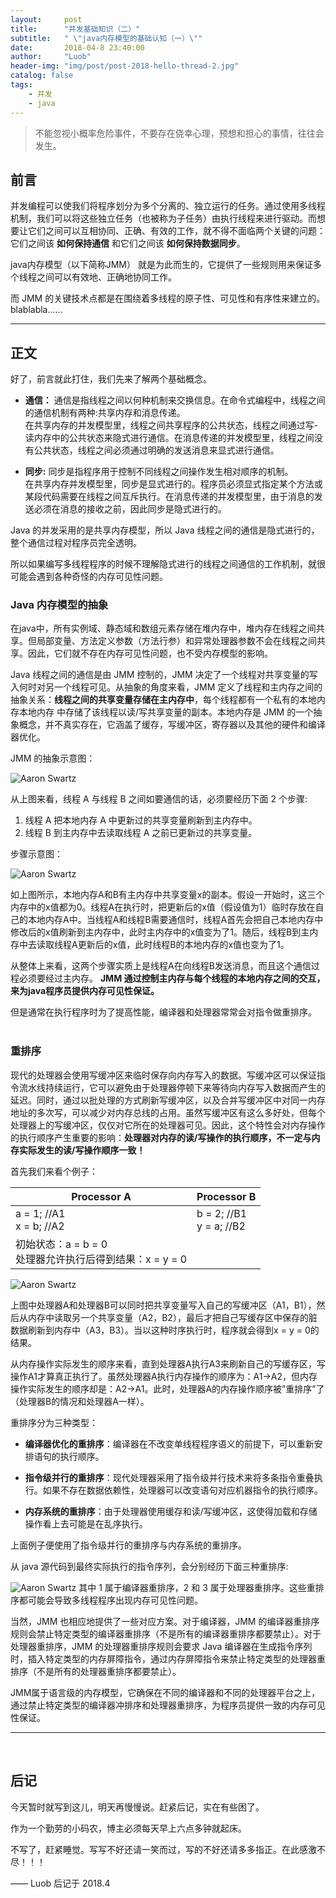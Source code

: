 ```yaml
---
layout:     post
title:      "并发基础知识（二）"
subtitle:   " \"java内存模型的基础认知（一）\""
date:       2018-04-8 23:40:00
author:     "Luob"
header-img: "img/post/post-2018-hello-thread-2.jpg"
catalog: false
tags:
    - 并发
    - java
---
```


> 不能忽视小概率危险事件，不要存在侥幸心理，预想和担心的事情，往往会发生。


## 前言

并发编程可以使我们将程序划分为多个分离的、独立运行的任务。通过使用多线程机制，我们可以将这些独立任务（也被称为子任务）由执行线程来进行驱动。而想要让它们之间可以互相协同、正确、有效的工作，就不得不面临两个关键的问题：它们之间该 **如何保持通信** 和它们之间该 **如何保持数据同步**。

java内存模型（以下简称JMM） 就是为此而生的，它提供了一些规则用来保证多个线程之间可以有效地、正确地协同工作。

而 JMM 的关键技术点都是在围绕着多线程的原子性、可见性和有序性来建立的。blablabla......


---
## 正文
好了，前言就此打住，我们先来了解两个基础概念。

* **通信：** 通信是指线程之间以何种机制来交换信息。在命令式编程中，线程之间的通信机制有两种:共享内存和消息传递。
<br>在共享内存的并发模型里，线程之间共享程序的公共状态，线程之间通过写-读内存中的公共状态来隐式进行通信。在消息传递的并发模型里，线程之间没有公共状态，线程之间必须通过明确的发送消息来显式进行通信。

* **同步:** 同步是指程序用于控制不同线程之间操作发生相对顺序的机制。<br>
在共享内存并发模型里，同步是显式进行的。程序员必须显式指定某个方法或某段代码需要在线程之间互斥执行。在消息传递的并发模型里，由于消息的发送必须在消息的接收之前，因此同步是隐式进行的。

Java 的并发采用的是共享内存模型，所以 Java 线程之间的通信是隐式进行的，整个通信过程对程序员完全透明。

所以如果编写多线程程序的时候不理解隐式进行的线程之间通信的工作机制，就很可能会遇到各种奇怪的内存可见性问题。

### Java 内存模型的抽象

在java中，所有实例域、静态域和数组元素存储在堆内存中，堆内存在线程之间共享。但局部变量、方法定义参数（方法行参）和异常处理器参数不会在线程之间共享。因此，它们就不存在内存可见性问题，也不受内存模型的影响。

Java 线程之间的通信是由 JMM 控制的，JMM 决定了一个线程对共享变量的写入何时对另一个线程可见。从抽象的角度来看，JMM 定义了线程和主内存之间的抽象关系：**线程之间的共享变量存储在主内存中**，每个线程都有一个私有的本地内存本地内存
中存储了该线程以读/写共享变量的副本。本地内存是 JMM 的一个抽象概念，并不真实存在，它涵盖了缓存，写缓冲区，寄存器以及其他的硬件和编译器优化。

JMM 的抽象示意图：

![Aaron Swartz](https://res.infoq.com/articles/java-memory-model-1/zh/resources/11.png)

从上图来看，线程 A 与线程 B 之间如要通信的话，必须要经历下面 2 个步骤:

1. 线程 A 把本地内存 A 中更新过的共享变量刷新到主内存中。
2. 线程 B 到主内存中去读取线程 A 之前已更新过的共享变量。


步骤示意图：

![Aaron Swartz](https://res.infoq.com/articles/java-memory-model-1/zh/resources/22.png)

如上图所示，本地内存A和B有主内存中共享变量x的副本。假设一开始时，这三个内存中的x值都为0。线程A在执行时，把更新后的x值（假设值为1）临时存放在自己的本地内存A中。当线程A和线程B需要通信时，线程A首先会把自己本地内存中修改后的x值刷新到主内存中，此时主内存中的x值变为了1。随后，线程B到主内存中去读取线程A更新后的x值，此时线程B的本地内存的x值也变为了1。

从整体上来看，这两个步骤实质上是线程A在向线程B发送消息，而且这个通信过程必须要经过主内存。
**JMM 通过控制主内存与每个线程的本地内存之间的交互，来为java程序员提供内存可见性保证。**

但是通常在执行程序时为了提高性能，编译器和处理器常常会对指令做重排序。<br><br>

### 重排序
现代的处理器会使用写缓冲区来临时保存向内存写入的数据。写缓冲区可以保证指令流水线持续运行，它可以避免由于处理器停顿下来等待向内存写入数据而产生的延迟。同时，通过以批处理的方式刷新写缓冲区，以及合并写缓冲区中对同一内存地址的多次写，可以减少对内存总线的占用。虽然写缓冲区有这么多好处，但每个处理器上的写缓冲区，仅仅对它所在的处理器可见。因此，这个特性会对内存操作的执行顺序产生重要的影响：**处理器对内存的读/写操作的执行顺序，不一定与内存实际发生的读/写操作顺序一致！**

首先我们来看个例子：

| Processor A | Processor B |
| ------ | ------ |
| a = 1; //A1<br>x = b; //A2 | b = 2; //B1<br>y = a; //B2 |
|初始状态：a = b = 0<br>处理器允许执行后得到结果：x = y = 0 |

![Aaron Swartz](http://ifeve.com/wp-content/uploads/2013/01/441.png)

上图中处理器A和处理器B可以同时把共享变量写入自己的写缓冲区（A1，B1），然后从内存中读取另一个共享变量（A2，B2），最后才把自己写缓存区中保存的脏数据刷新到内存中（A3，B3）。当以这种时序执行时，程序就会得到x = y = 0的结果。

从内存操作实际发生的顺序来看，直到处理器A执行A3来刷新自己的写缓存区，写操作A1才算真正执行了。虽然处理器A执行内存操作的顺序为：A1->A2，但内存操作实际发生的顺序却是：A2->A1。此时，处理器A的内存操作顺序被”重排序”了（处理器B的情况和处理器A一样）。

重排序分为三种类型：

* **编译器优化的重排序**：编译器在不改变单线程程序语义的前提下，可以重新安排语句的执行顺序。

* **指令级并行的重排序**：现代处理器采用了指令级并行技术来将多条指令重叠执行。如果不存在数据依赖性，处理器可以改变语句对应机器指令的执行顺序。

* **内存系统的重排序**：由于处理器使用缓存和读/写缓冲区，这使得加载和存储操作看上去可能是在乱序执行。

上面例子便使用了指令级并行的重排序与内存系统的重排序。

从 java 源代码到最终实际执行的指令序列，会分别经历下面三种重排序:

![Aaron Swartz](https://res.infoq.com/articles/java-memory-model-1/zh/resources/33.png)
其中 1 属于编译器重排序，2 和 3 属于处理器重排序。这些重排序都可能会导致多线程程序出现内存可见性问题。

当然，JMM 也相应地提供了一些对应方案。对于编译器，JMM 的编译器重排序规则会禁止特定类型的编译器重排序（不是所有的编译器重排序都要禁止）。对于处理器重排序，JMM 的处理器重排序规则会要求 Java 编译器在生成指令序列时，插入特定类型的内存屏障指令，通过内存屏障指令来禁止特定类型的处理器重排序（不是所有的处理器重排序都要禁止）。

JMM属于语言级的内存模型，它确保在不同的编译器和不同的处理器平台之上，通过禁止特定类型的编译器冲排序和处理器重排序，为程序员提供一致的内存可见性保证。<br>

---
<br>

## 后记


今天暂时就写到这儿，明天再慢慢说。赶紧后记，实在有些困了。

作为一个勤劳的小码农，博主必须每天早上六点多钟就起床。

不写了，赶紧睡觉。写写不好还请一笑而过，写的不好还请多多指正。在此感激不尽！！！

—— Luob 后记于 2018.4